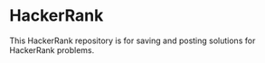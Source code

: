 # HackerRank
This HackerRank repository is for saving and posting solutions for HackerRank problems.
